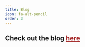 ```yaml
---
title: Blog
icon: fa-alt-pencil
order: 3
---
```


## Check out the blog <a href="./blog.html" style="color:brown;">here</a>